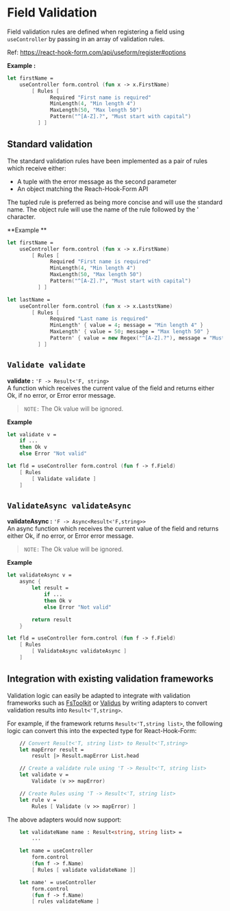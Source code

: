 # Field Validation

Field validation rules are defined when registering a field using ```useController``` by passing in an array of validation rules.

Ref: https://react-hook-form.com/api/useform/register#options

**Example :**

```fsharp
let firstName =
    useController form.control (fun x -> x.FirstName)
        [ Rules [
              Required "First name is required"
              MinLength(4, "Min length 4")
              MaxLength(50, "Max length 50")
              Pattern("^[A-Z].?", "Must start with capital")
          ] ]
```

## Standard validation

The standard validation rules have been implemented as a pair of rules which receive either:
- A tuple with the error message as the second parameter
- An object matching the Reach-Hook-Form API

The tupled rule is preferred as being more concise and will use the standard name. The object rule will use the name of the rule followed by the ' character.

**Example **

```fsharp
let firstName =
    useController form.control (fun x -> x.FirstName)
        [ Rules [
              Required "First name is required"
              MinLength(4, "Min length 4")
              MaxLength(50, "Max length 50")
              Pattern("^[A-Z].?", "Must start with capital")
          ] ]

let lastName =
    useController form.control (fun x -> x.LaststName)
        [ Rules [
              Required "Last name is required"
              MinLength' { value = 4; message = "Min length 4" }
              MaxLength' { value = 50; message = "Max length 50" }
              Pattern' { value = new Regex("^[A-Z].?"), message = "Must start with capital" }
          ] ]

```



## ```Validate validate```

**validate :** ```'F -> Result<'F, string>```
<br>A function which receives the current value of the field and returns either Ok, if no error, or Error error message.

> `NOTE:` The Ok value will be ignored.

**Example**

```fsharp
let validate v =
    if ...
    then Ok v
    else Error "Not valid"

let fld = useController form.control (fun f -> f.Field)
    [ Rules
        [ Validate validate ]
    ]
```

## ```ValidateAsync validateAsync```

**validateAsync :** ```'F -> Async<Result<'F,string>>```
<br>An async function which receives the current value of the field and returns either Ok, if no error, or Error error message.

> `NOTE:` The Ok value will be ignored.

**Example**

```fsharp
let validateAsync v =
    async {
        let result =
            if ...
            then Ok v
            else Error "Not valid"

        return result
    }

let fld = useController form.control (fun f -> f.Field)
    [ Rules
        [ ValidateAsync validateAsync ]
    ]
```

## Integration with existing validation frameworks

Validation logic can easily be adapted to integrate with validation frameworks such as [FsToolkit](https://demystifyfp.gitbook.io/fstoolkit-errorhandling) or [Validus](https://github.com/pimbrouwers/Validus) by writing adapters to convert validation results into ```Result<'T,string>```.

For example, if the framework returns ```Result<'T,string list>```, the following logic can convert this into the expected type for React-Hook-Form:

```fsharp
    // Convert Result<'T, string list> to Result<'T,string>
    let mapError result =
        result |> Result.mapError List.head

    // Create a validate rule using 'T -> Result<'T, string list>
    let validate v =
        Validate (v >> mapError)

    // Create Rules using 'T -> Result<'T, string list>
    let rule v =
        Rules [ Validate (v >> mapError) ]
```

The above adapters would now support:

```fsharp
    let validateName name : Result<string, string list> =
        ...

    let name = useController
        form.control
        (fun f -> f.Name)
        [ Rules [ validate validateName ]]

    let name' = useController
        form.control
        (fun f -> f.Name)
        [ rules validateName ]
```